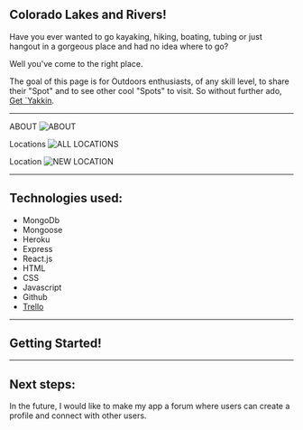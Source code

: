 ## Colorado Lakes and Rivers!
Have you ever wanted to go kayaking, hiking, boating, tubing or just hangout in a gorgeous place and had no idea where to go?

Well you've come to the right place.

The goal of this page is for Outdoors enthusiasts, of any skill level, to share their "Spot" and to see other cool "Spots" to visit. So without further ado, [Get `Yakkin](https://yakyakyakkin.herokuapp.com/ "Locations Homepage").

--- 

ABOUT
![ABOUT](https://imgur.com/Fb5hbQo)

Locations
![ALL LOCATIONS](https://imgur.com/6zSNIuD)

Location
![NEW LOCATION](https://imgur.com/MtBRKvL)

---

## Technologies used:

- MongoDb
- Mongoose
- Heroku
- Express
- React.js
- HTML
- CSS
- Javascript
- Github
- [Trello](https://trello.com/b/JIl8YXVg/unit-4-react "Trello Board")


---

## Getting Started!


---

## Next steps:
In the future, I would like to make my app a forum where users can create a profile and connect with other users.

